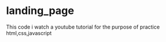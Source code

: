 # landing_page
This code i watch a youtube tutorial for the purpose of practice html,css,javascript
